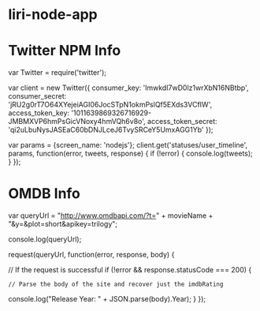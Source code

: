# liri-node-app

# Twitter NPM Info
var Twitter = require('twitter');
 
var client = new Twitter({
  consumer_key: 'lmwkdI7wD0lz1wrXbN16NBtbp',
  consumer_secret: 'jRU2g0rT7O64XYejeiAGI06JocSTpN1okmPslQf5EXds3VCfIW',
  access_token_key: '1011639869326716929-JMBMXVP6hmPsGicVNoxy4hmVQh6v8o',
  access_token_secret: 'qi2uLbuNysJASEaC60bDNJLceJ6TvySRCeY5UmxAGG1Yb'
});
 
var params = {screen_name: 'nodejs'};
client.get('statuses/user_timeline', params, function(error, tweets, response) {
  if (!error) {
    console.log(tweets);
  }
});

# OMDB Info
var queryUrl = "http://www.omdbapi.com/?t=" + movieName + "&y=&plot=short&apikey=trilogy";

console.log(queryUrl);

request(queryUrl, function(error, response, body) {

  // If the request is successful
  if (!error && response.statusCode === 200) {

    // Parse the body of the site and recover just the imdbRating
    
   console.log("Release Year: " + JSON.parse(body).Year);
  }
});
